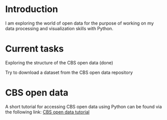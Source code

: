 # Introduction

I am exploring the world of open data for the purpose of working on my data processing and visualization skills with Python.

# Current tasks

Exploring the structure of the CBS open data (done)

Try to download a dataset from the CBS open data repository

# CBS open data

A short tutorial for accessing CBS open data using Python can be found via the following link:
[CBS open data tutorial](https://www.cbs.nl/nl-nl/onze-diensten/open-data/statline-als-open-data/snelstartgids)
